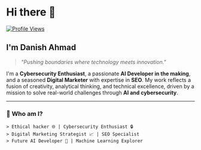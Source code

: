 # Hi there 👋  

[![Profile Views](https://komarev.com/ghpvc/?username=danish-ahmad-ai&color=brightgreen)](https://github.com/danish-ahmad-ai)  

## I'm Danish Ahmad  

> *"Pushing boundaries where technology meets innovation."*  

I'm a **Cybersecurity Enthusiast**, a passionate **AI Developer in the making**, and a seasoned **Digital Marketer** with expertise in **SEO**. My work reflects a fusion of creativity, analytical thinking, and technical excellence, driven by a mission to solve real-world challenges through **AI and cybersecurity**.  

---

### 🚀 **Who am I?**  
```text
> Ethical hacker 🌐 | Cybersecurity Enthusiast 🔒  
> Digital Marketing Strategist 📈 | SEO Specialist  
> Future AI Developer 🤖 | Machine Learning Explorer  
